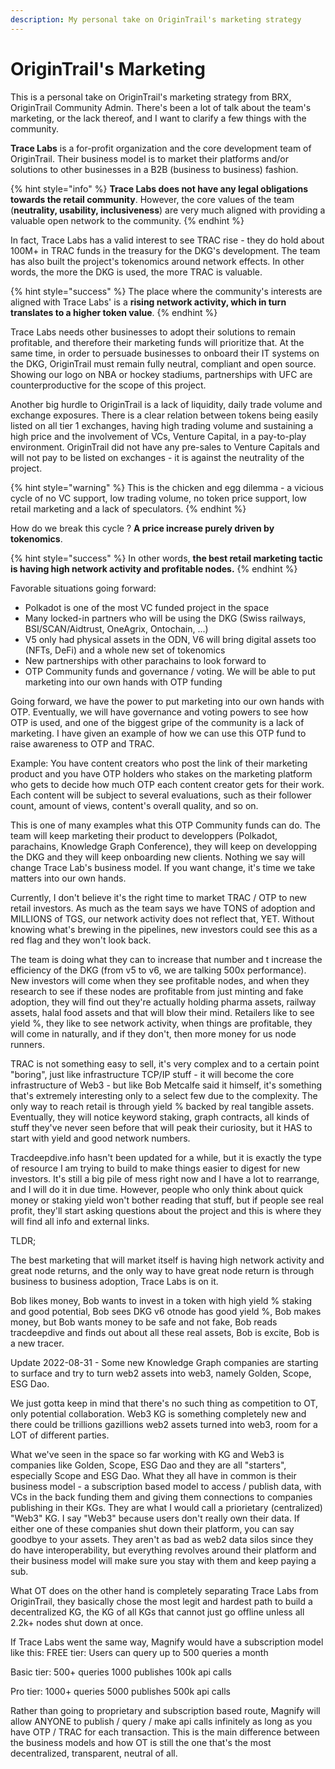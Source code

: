 ```yaml
---
description: My personal take on OriginTrail's marketing strategy
---
```


# OriginTrail's Marketing

This is a personal take on OriginTrail's marketing strategy from BRX, OriginTrail Community Admin. There's been a lot of talk about the team's marketing, or the lack thereof, and I want to clarify a few things with the community.

**Trace Labs** is a for-profit organization and the core development team of OriginTrail. Their business model is to market their platforms and/or solutions to other businesses in a B2B (business to business) fashion.&#x20;

{% hint style="info" %}
**Trace Labs does not have any legal obligations towards the retail community**. However, the core values of the team (**neutrality, usability, inclusiveness**) are very much aligned with providing a valuable open network to the community.&#x20;
{% endhint %}

In fact, Trace Labs has a valid interest to see TRAC rise - they do hold about 100M+ in TRAC funds in the treasury for the DKG's development. The team has also built the project's tokenomics around network effects. In other words, the more the DKG is used, the more TRAC is valuable.&#x20;

{% hint style="success" %}
The place where the community's interests are aligned with Trace Labs' is a **rising network activity, which in turn translates to a higher token value**.
{% endhint %}

Trace Labs needs other businesses to adopt their solutions to remain profitable, and therefore their marketing funds will prioritize that. At the same time, in order to persuade businesses to onboard their IT systems on the DKG, OriginTrail must remain fully neutral, compliant and open source. Showing our logo on NBA or hockey stadiums, partnerships with UFC are counterproductive for the scope of this project.&#x20;

Another big hurdle to OriginTrail is a lack of liquidity, daily trade volume and exchange exposures. There is a clear relation between tokens being easily listed on all tier 1 exchanges, having high trading volume and sustaining a high price and the involvement of VCs, Venture Capital, in a pay-to-play environment. OriginTrail did not have any pre-sales to Venture Capitals and will not pay to be listed on exchanges - it is against the neutrality of the project.&#x20;

{% hint style="warning" %}
This is the chicken and egg dilemma - a vicious cycle of no VC support, low trading volume, no token price support, low retail marketing and a lack of speculators.&#x20;
{% endhint %}

How do we break this cycle ? **A price increase purely driven by tokenomics**.&#x20;

{% hint style="success" %}
In other words, **the best retail marketing tactic is having high network activity and profitable nodes.**
{% endhint %}

Favorable situations going forward:

* Polkadot is one of the most VC funded project in the space
* Many locked-in partners who will be using the DKG (Swiss railways, BSI/SCAN/Aidtrust, OneAgrix, Ontochain, ...)
* V5 only had physical assets in the ODN, V6 will bring digital assets too (NFTs, DeFi) and a whole new set of tokenomics
* New partnerships with other parachains to look forward to
* OTP Community funds and governance / voting. We will be able to put marketing into our own hands with OTP funding

Going forward, we have the power to put marketing into our own hands with OTP. Eventually, we will have governance and voting powers to see how OTP is used, and one of the biggest gripe of the community is a lack of marketing. I have given an example of how we can use this OTP fund to raise awareness to OTP and TRAC.

Example: You have content creators who post the link of their marketing product and you have OTP holders who stakes on the marketing platform who gets to decide how much OTP each content creator gets for their work. Each content will be subject to several evaluations, such as their follower count, amount of views, content's overall quality, and so on.

This is one of many examples what this OTP Community funds can do. The team will keep marketing their product to developpers (Polkadot, parachains, Knowledge Graph Conference), they will keep on developping the DKG and they will keep onboarding new clients. Nothing we say will change Trace Lab's business model. If you want change, it's time we take matters into our own hands.

Currently, I don't believe it's the right time to market TRAC / OTP to new retail investors. As much as the team says we have TONS of adoption and MILLIONS of TGS, our network activity does not reflect that, YET. Without knowing what's brewing in the pipelines, new investors could see this as a red flag and they won't look back.

The team is doing what they can to increase that number and t increase the efficiency of the DKG (from v5 to v6, we are talking 500x performance). New investors will come when they see profitable nodes, and when they research to see if these nodes are profitable from just minting and fake adoption, they will find out they're actually holding pharma assets, railway assets, halal food assets and that will blow their mind. Retailers like to see yield %, they like to see network activity, when things are profitable, they will come in naturally, and if they don't, then more money for us node runners.

TRAC is not something easy to sell, it's very complex and to a certain point "boring", just like infrastructure TCP/IP stuff - it will become the core infrastructure of Web3 - but like Bob Metcalfe said it himself, it's something that's extremely interesting only to a select few due to the complexity. The only way to reach retail is through yield % backed by real tangible assets. Eventually, they will notice keyword staking, graph contracts, all kinds of stuff they've never seen before that will peak their curiosity, but it HAS to start with yield and good network numbers.

Tracdeepdive.info hasn't been updated for a while, but it is exactly the type of resource I am trying to build to make things easier to digest for new investors. It's still a big pile of mess right now and I have a lot to rearrange, and I will do it in due time. However, people who only think about quick money or staking yield won't bother reading that stuff, but if people see real profit, they'll start asking questions about the project and this is where they will find all info and external links.

TLDR;

The best marketing that will market itself is having high network activity and great node returns, and the only way to have great node return is through business to business adoption, Trace Labs is on it.

Bob likes money, Bob wants to invest in a token with high yield % staking and good potential, Bob sees DKG v6 otnode has good yield %, Bob makes money, but Bob wants money to be safe and not fake, Bob reads tracdeepdive and finds out about all these real assets, Bob is excite, Bob is a new tracer.

Update 2022-08-31 - Some new Knowledge Graph companies are starting to surface and try to turn web2 assets into web3, namely Golden, Scope, ESG Dao.

We just gotta keep in mind that there's no such thing as competition to OT, only potential collaboration. Web3 KG is something completely new and there could be trillions gazillions web2 assets turned into web3, room for a LOT of different parties.

What we've seen in the space so far working with KG and Web3 is companies like Golden, Scope, ESG Dao and they are all "starters", especially Scope and ESG Dao. What they all have in common is their business model - a subscription based model to access / publish data, with VCs in the back funding them and giving them connections to companies publishing in their KGs. They are what I would call a priorietary (centralized) "Web3" KG. I say "Web3" because users don't really own their data. If either one of these companies shut down their platform, you can say goodbye to your assets. They aren't as bad as web2 data silos since they do have interoperability, but everything revolves around their platform and their business model will make sure you stay with them and keep paying a sub.

What OT does on the other hand is completely separating Trace Labs from OriginTrail, they basically chose the most legit and hardest path to build a decentralized KG, the KG of all KGs that cannot just go offline unless all 2.2k+ nodes shut down at once.

If Trace Labs went the same way, Magnify would have a subscription model like this: FREE tier: Users can query up to 500 queries a month

Basic tier: 500+ queries 1000 publishes 100k api calls

Pro tier: 1000+ queries 5000 publishes 500k api calls

Rather than going to proprietary and subscription based route, Magnify will allow ANYONE to publish / query / make api calls infinitely as long as you have OTP / TRAC for each transaction. This is the main difference between the business models and how OT is still the one that's the most decentralized, transparent, neutral of all.
